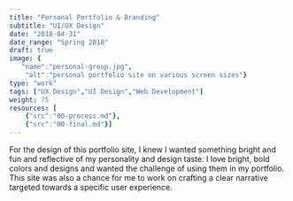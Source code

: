 ```yaml
---
title: "Personal Portfolio & Branding"
subtitle: "UI/UX Design"
date: "2018-04-31"
date_range: "Spring 2018"
draft: true
image: {
   "name":"personal-group.jpg",
    "alt":"personal portfolio site on various screen sizes"}
type: "work"
tags: ["UX Design","UI Design","Web Development"]
weight: 75
resources: [
    {"src":"00-process.md"},
    {"src":"00-final.md"}]
---
```

For the design of this portfolio site, I knew I wanted something bright and fun and reflective of my personality and design taste. I love bright, bold colors and designs and wanted the challenge of using them in my portfolio. This site was also a chance for me to work on crafting a clear narrative targeted towards a specific user experience. 

